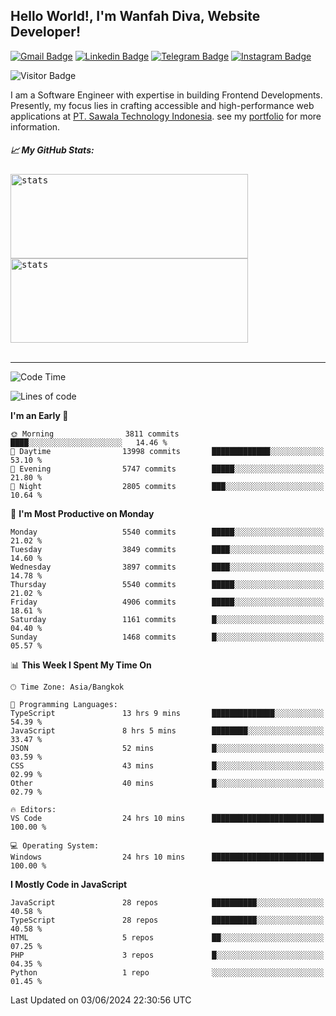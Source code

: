 ## Hello World!, I'm Wanfah Diva, Website Developer!

[![Gmail Badge](https://img.shields.io/badge/-Gmail-white?style=plastic&logo=Gmail&link=mailto:aditputrafirmansyah@gmail.com)](mailto:wanfahdivaa@gmail.com)
[![Linkedin Badge](https://img.shields.io/badge/-LinkedIn-blue?style=plastic&logo=Linkedin&link=https://www.linkedin.com/in/aditputrafirmansyah/)](https://www.linkedin.com/in/wanfahdiva/)
[![Telegram Badge](https://img.shields.io/badge/-Telegram-blue?style=plastic&logo=telegram&link=https://t.me/Adithya_13)](https://t.me/wanfahdiva)
[![Instagram Badge](https://img.shields.io/badge/-Instagram-white?style=plastic&logo=instagram&link=https://www.instagram.com/adithya_firmansyahputra/)](https://www.instagram.com/wnfhdva/)

![Visitor Badge](https://visitor-badge.laobi.icu/badge?page_id=wanfahdiva.wanfahdiva)

<p>
I am a Software Engineer with expertise in building Frontend Developments.
Presently, my focus lies in crafting accessible and high-performance web applications at  <a href="https://sawala/tech" target="_blank">PT. Sawala Technology Indonesia</a>. see my <a href="https://wanfahdiva.me" target="_blank">portfolio</a> for more information.
</p>

<h5 align="left">
  
📈 **My GitHub Stats:**

</h5>

<div align="left">
<kbd>
    <img height="135em" width="380em" alt="stats" src="https://github-readme-streak-stats.herokuapp.com?user=wanfahdiva&theme=tokyonight_duo&hide_border=true&dates=27DDC9" />
</kbd>
<kbd>
    <img height="135em" width="380em" alt="stats" src="https://github-readme-activity-graph.vercel.app/graph?username=wanfahdiva&theme=react&hide_title=true"></kbd>
</div>

<br />

---

<!--START_SECTION:waka-->
![Code Time](http://img.shields.io/badge/Code%20Time-630%20hrs%2057%20mins-blue)

![Lines of code](https://img.shields.io/badge/From%20Hello%20World%20I%27ve%20Written-18.5%20million%20lines%20of%20code-blue)

**I'm an Early 🐤** 

```text
🌞 Morning                3811 commits        ████░░░░░░░░░░░░░░░░░░░░░   14.46 % 
🌆 Daytime                13998 commits       █████████████░░░░░░░░░░░░   53.10 % 
🌃 Evening                5747 commits        █████░░░░░░░░░░░░░░░░░░░░   21.80 % 
🌙 Night                  2805 commits        ███░░░░░░░░░░░░░░░░░░░░░░   10.64 % 
```
📅 **I'm Most Productive on Monday** 

```text
Monday                   5540 commits        █████░░░░░░░░░░░░░░░░░░░░   21.02 % 
Tuesday                  3849 commits        ████░░░░░░░░░░░░░░░░░░░░░   14.60 % 
Wednesday                3897 commits        ████░░░░░░░░░░░░░░░░░░░░░   14.78 % 
Thursday                 5540 commits        █████░░░░░░░░░░░░░░░░░░░░   21.02 % 
Friday                   4906 commits        █████░░░░░░░░░░░░░░░░░░░░   18.61 % 
Saturday                 1161 commits        █░░░░░░░░░░░░░░░░░░░░░░░░   04.40 % 
Sunday                   1468 commits        █░░░░░░░░░░░░░░░░░░░░░░░░   05.57 % 
```


📊 **This Week I Spent My Time On** 

```text
🕑︎ Time Zone: Asia/Bangkok

💬 Programming Languages: 
TypeScript               13 hrs 9 mins       ██████████████░░░░░░░░░░░   54.39 % 
JavaScript               8 hrs 5 mins        ████████░░░░░░░░░░░░░░░░░   33.47 % 
JSON                     52 mins             █░░░░░░░░░░░░░░░░░░░░░░░░   03.59 % 
CSS                      43 mins             █░░░░░░░░░░░░░░░░░░░░░░░░   02.99 % 
Other                    40 mins             █░░░░░░░░░░░░░░░░░░░░░░░░   02.79 % 

🔥 Editors: 
VS Code                  24 hrs 10 mins      █████████████████████████   100.00 % 

💻 Operating System: 
Windows                  24 hrs 10 mins      █████████████████████████   100.00 % 
```

**I Mostly Code in JavaScript** 

```text
JavaScript               28 repos            ██████████░░░░░░░░░░░░░░░   40.58 % 
TypeScript               28 repos            ██████████░░░░░░░░░░░░░░░   40.58 % 
HTML                     5 repos             ██░░░░░░░░░░░░░░░░░░░░░░░   07.25 % 
PHP                      3 repos             █░░░░░░░░░░░░░░░░░░░░░░░░   04.35 % 
Python                   1 repo              ░░░░░░░░░░░░░░░░░░░░░░░░░   01.45 % 
```




 Last Updated on 03/06/2024 22:30:56 UTC
<!--END_SECTION:waka-->
